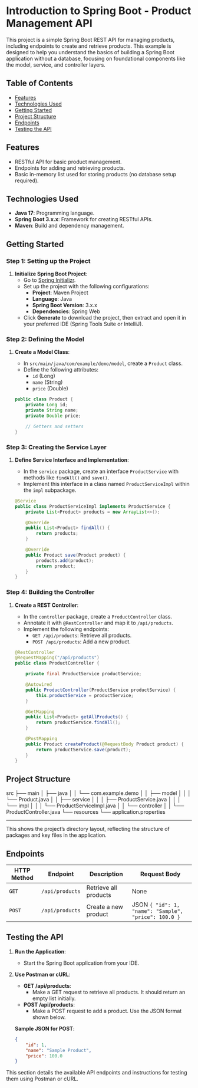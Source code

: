 # **Introduction to Spring Boot - Product Management API**

This project is a simple Spring Boot REST API for managing products, including endpoints to create and retrieve products. This example is designed to help you understand the basics of building a Spring Boot application without a database, focusing on foundational components like the model, service, and controller layers.

## **Table of Contents**

- [Features](#features)
- [Technologies Used](#technologies-used)
- [Getting Started](#getting-started)
- [Project Structure](#project-structure)
- [Endpoints](#endpoints)
- [Testing the API](#testing-the-api)

## **Features**

- RESTful API for basic product management.
- Endpoints for adding and retrieving products.
- Basic in-memory list used for storing products (no database setup required).

## **Technologies Used**

- **Java 17**: Programming language.
- **Spring Boot 3.x.x**: Framework for creating RESTful APIs.
- **Maven**: Build and dependency management.
  
## **Getting Started**

### **Step 1: Setting up the Project**

1. **Initialize Spring Boot Project**:
   - Go to [Spring Initializr](https://start.spring.io/).
   - Set up the project with the following configurations:
     - **Project**: Maven Project
     - **Language**: Java
     - **Spring Boot Version**: 3.x.x
     - **Dependencies**: Spring Web
   - Click **Generate** to download the project, then extract and open it in your preferred IDE (Spring Tools Suite or IntelliJ).

### **Step 2: Defining the Model**

1. **Create a Model Class**:
   - In `src/main/java/com/example/demo/model`, create a `Product` class.
   - Define the following attributes:
     - `id` (Long)
     - `name` (String)
     - `price` (Double)

   ```java
   public class Product {
       private Long id;
       private String name;
       private Double price;

       // Getters and setters
   }
### **Step 3: Creating the Service Layer**

1. **Define Service Interface and Implementation**:
   - In the `service` package, create an interface `ProductService` with methods like `findAll()` and `save()`.
   - Implement this interface in a class named `ProductServiceImpl` within the `impl` subpackage.

   ```java
   @Service
   public class ProductServiceImpl implements ProductService {
       private List<Product> products = new ArrayList<>();

       @Override
       public List<Product> findAll() {
           return products;
       }

       @Override
       public Product save(Product product) {
           products.add(product);
           return product;
       }
   }
### **Step 4: Building the Controller**

1. **Create a REST Controller**:
   - In the `controller` package, create a `ProductController` class.
   - Annotate it with `@RestController` and map it to `/api/products`.
   - Implement the following endpoints:
     - `GET /api/products`: Retrieve all products.
     - `POST /api/products`: Add a new product.

   ```java
   @RestController
   @RequestMapping("/api/products")
   public class ProductController {

       private final ProductService productService;

       @Autowired
       public ProductController(ProductService productService) {
           this.productService = productService;
       }

       @GetMapping
       public List<Product> getAllProducts() {
           return productService.findAll();
       }

       @PostMapping
       public Product createProduct(@RequestBody Product product) {
           return productService.save(product);
       }
   }
## **Project Structure**

src ├── main 
    │ ├── java 
    │ │ └── com.example.demo 
    │ │ ├── model 
    │ │ │ └── Product.java 
    │ │ ├── service 
    │ │ │ ├── ProductService.java 
    │ │ │ └── impl 
    │ │ │ └── ProductServiceImpl.java 
    │ │ └── controller 
    │ │ └── ProductController.java 
    └── resources 
    └── application.properties

---

This shows the project’s directory layout, reflecting the structure of packages and key files in the application.

## **Endpoints**

| HTTP Method | Endpoint         | Description               | Request Body              |
|-------------|------------------|---------------------------|---------------------------|
| `GET`       | `/api/products`  | Retrieve all products     | None                      |
| `POST`      | `/api/products`  | Create a new product      | JSON `{ "id": 1, "name": "Sample", "price": 100.0 }` |

## **Testing the API**

1. **Run the Application**:
   - Start the Spring Boot application from your IDE.

2. **Use Postman or cURL**:
   - **GET /api/products**:
     - Make a GET request to retrieve all products. It should return an empty list initially.
   - **POST /api/products**:
     - Make a POST request to add a product. Use the JSON format shown below.

   **Sample JSON for POST**:
   ```json
   {
       "id": 1,
       "name": "Sample Product",
       "price": 100.0
   }

This section details the available API endpoints and instructions for testing them using Postman or cURL.
